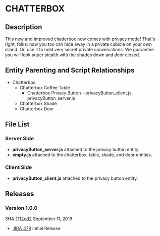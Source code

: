# CHATTERBOX

## Description
This new and improved chatterbox now comes with privacy mode! That's right, folks: now you too can hide away in a private cubicle on your own island. Or, use it to hold very secret private conversations. We guarantee you will look super stealth with the shades down and door closed.

## Entity Parenting and Script Relationships
* Chatterbox
    * Chatterbox Coffee Table
        * Chatterbox Privacy Button - privacyButton_client.js, privacyButton_server.js
    * Chatterbox Shade
    * Chatterbox Door

## File List
### Server Side
* **privacyButton_server.js** attached to the privacy button entity.
* **empty.js** attached to the chatterbox, table, shade, and door entities.

### Client Side
* **privacyButton_client.js** attached to the privacy button entity.

## Releases
### Version 1.0.0
SHA [f712cd2](https://github.com/highfidelity/hifi-content/commits/f712cd2) September 11, 2019
- [JIRA 478](https://highfidelity.atlassian.net/browse/DEV-478)   Initial Release









